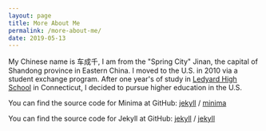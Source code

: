 ```yaml
---
layout: page
title: More About Me
permalink: /more-about-me/
date: 2019-05-13
---
```


My Chinese name is 车成千, I am from the "Spring City" Jinan, the capital of Shandong province in Eastern China. I moved to the U.S. in 2010 via a student exchange program. After one year's of study in [Ledyard High School](http://lhs.ledyard.net/) in Connecticut, I decided to pursue higher education in the U.S. 

You can find the source code for Minima at GitHub:
[jekyll][jekyll-organization] /
[minima](https://github.com/jekyll/minima)

You can find the source code for Jekyll at GitHub:
[jekyll][jekyll-organization] /
[jekyll](https://github.com/jekyll/jekyll)


[jekyll-organization]: https://github.com/jekyll
